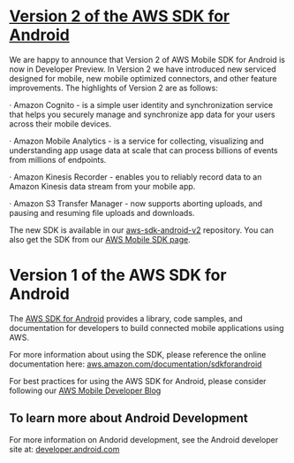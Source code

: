 # [Version 2 of the AWS SDK for Android](https://github.com/aws/aws-sdk-android-v2)

We are happy to announce that Version 2 of AWS Mobile SDK for Android is now in Developer Preview.  In Version 2 we have introduced new serviced designed for mobile, new mobile optimized connectors, and other feature improvements.  The highlights of Version 2 are as follows:

·         Amazon Cognito - is a simple user identity and synchronization service that helps you securely manage and synchronize app data for your users across their mobile devices.

·         Amazon Mobile Analytics - is a service for collecting, visualizing and understanding app usage data at scale that can process billions of events from millions of endpoints.

·         Amazon Kinesis Recorder - enables you to reliably record data to an Amazon Kinesis data stream from your mobile app.

·         Amazon S3 Transfer Manager - now supports aborting uploads, and pausing and resuming file uploads and downloads.
 

The new SDK is available in our [aws-sdk-android-v2](https://github.com/aws/aws-sdk-android-v2) repository.  You can also get the SDK from our [AWS Mobile SDK page](http://aws.amazon.com/sdkforandroid/).


# Version 1 of the AWS SDK for Android

The [AWS SDK for Android](http://aws.amazon.com/sdkforandroid) provides a library, code samples, and documentation for developers to build connected mobile applications using AWS.

For more information about using the SDK, please reference the online
documentation here: [aws.amazon.com/documentation/sdkforandroid](http://aws.amazon.com/documentation/sdkforandroid/)

For best practices for using the AWS SDK for Android, please consider following our [AWS Mobile Developer Blog](http://mobile.awsblog.com/)

## To learn more about Android Development

For more information on Andorid development, see the Android developer site at: [developer.android.com](http://developer.android.com/index.html)
